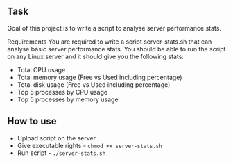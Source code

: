 ## Task
Goal of this project is to write a script to analyse server performance stats.

Requirements
You are required to write a script server-stats.sh that can analyse basic server performance stats. You should be able to run the script on any Linux server and it should give you the following stats:

- Total CPU usage
- Total memory usage (Free vs Used including percentage)
- Total disk usage (Free vs Used including percentage)
- Top 5 processes by CPU usage
- Top 5 processes by memory usage

## How to use

- Upload script on the server
- Give executable rights - `chmod +x server-stats.sh`
- Run script - `./server-stats.sh`
